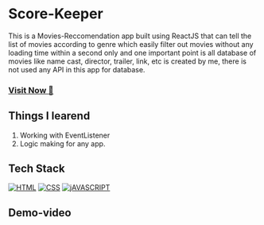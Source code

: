 # Score-Keeper
This is a Movies-Reccomendation app built using ReactJS that can tell the list of movies according to genre which easily filter out movies without any loading time within a second only and one important point is all database of movies like name cast, director, trailer, link, etc is created by me, there is not used any API in this app for database.

### <a href="https://singhsduos.github.io/Score-Keeper/" target="_blank">**Visit Now 🚀**</a>


## Things I learend
1. Working with EventListener
2. Logic making for any app.


## Tech Stack
[![HTML](https://img.shields.io/badge/HTML5-E34F26?style=for-the-badge&logo=html5&logoColor=white)](https://www.w3schools.com/html/)
[![CSS](https://img.shields.io/badge/CSS3-1572B6?style=for-the-badge&logo=css3&logoColor=white)](https://www.w3schools.com/css/)
[![jAVASCRIPT](https://img.shields.io/badge/JavaScript-323330?style=for-the-badge&logo=javascript&logoColor=F7DF1E)](https://developer.mozilla.org/en-US/docs/Web/JavaScript)







## Demo-video


